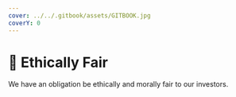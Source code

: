 ```yaml
---
cover: ../../.gitbook/assets/GITBOOK.jpg
coverY: 0
---
```


# 🔷 Ethically Fair

We have an obligation be ethically and morally fair to our investors.

